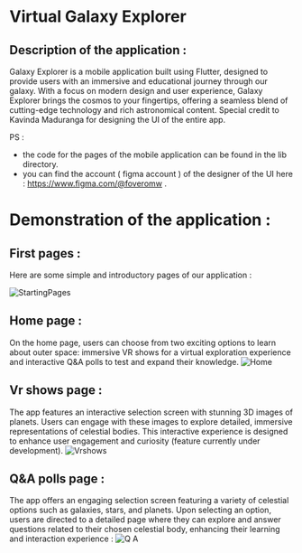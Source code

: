 # Virtual Galaxy Explorer
## Description of the application : 
Galaxy Explorer is a mobile application built using Flutter, designed to provide users with an immersive and educational journey through our galaxy. With a focus on modern design and user experience, Galaxy Explorer brings the cosmos to your fingertips, offering a seamless blend of cutting-edge technology and rich astronomical content. Special credit to Kavinda Maduranga for designing the UI of the entire app.

PS : 
- the code for the pages of the mobile application can be found in the lib directory.
- you can find the account ( figma account ) of the designer of the UI here : https://www.figma.com/@foveromw .

# Demonstration of the application :
## First pages : 
Here are some simple and introductory pages of our application :

![StartingPages](https://github.com/user-attachments/assets/54c56419-3d2f-4f4b-b419-fc9435a5313a)

## Home page : 
On the home page, users can choose from two exciting options to learn about outer space: immersive VR shows for a virtual exploration experience and interactive Q&A polls to test and expand their knowledge.
![Home](https://github.com/user-attachments/assets/73d69174-6936-4eef-ad07-7fa5f1149b1d)
## Vr shows page :
The app features an interactive selection screen with stunning 3D images of planets. Users can engage with these images to explore detailed, immersive representations of celestial bodies. This interactive experience is designed to enhance user engagement and curiosity (feature currently under development).
![Vrshows](https://github.com/user-attachments/assets/2a2e5d5a-eb40-4599-92a6-377f32aa2e98)
## Q&A polls page :
The app offers an engaging selection screen featuring a variety of celestial options such as galaxies, stars, and planets. Upon selecting an option, users are directed to a detailed page where they can explore and answer questions related to their chosen celestial body, enhancing their learning and interaction experience :
![Q A](https://github.com/user-attachments/assets/8065661b-ebfe-4f65-ad77-f7e8735468b1)


